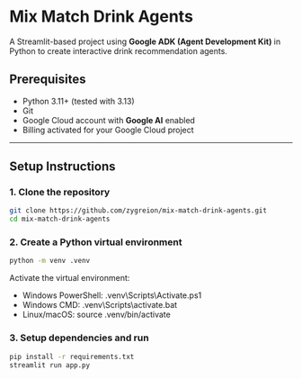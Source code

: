 # Mix Match Drink Agents

A Streamlit-based project using **Google ADK (Agent Development Kit)** in Python to create interactive drink recommendation agents.

## Prerequisites

- Python 3.11+ (tested with 3.13)
- Git
- Google Cloud account with **Google AI** enabled
- Billing activated for your Google Cloud project

---

## Setup Instructions

### 1. Clone the repository

```bash
git clone https://github.com/zygreion/mix-match-drink-agents.git
cd mix-match-drink-agents
```

### 2. Create a Python virtual environment

```bash
python -m venv .venv
```

Activate the virtual environment:

- Windows PowerShell: .venv\Scripts\Activate.ps1
- Windows CMD: .venv\Scripts\activate.bat
- Linux/macOS: source .venv/bin/activate

### 3. Setup dependencies and run

```bash
pip install -r requirements.txt
streamlit run app.py
```
